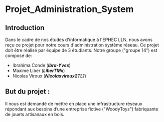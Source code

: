 # Projet_Administration_System

## Introduction

Dans le cadre de nos études d'informatique à l'EPHEC LLN, nous avons reçu ce projet pour notre cours d'administration système réseau. Ce projet doit être réalisé par équipe de 3 étudiants. Notre groupe ("groupe 14") est composé de:
- Ibrahima Conde (_**Ibra-Yves**_)
- Maxime Liber (_**LiberTMx**_)
- Nicolas Viroux (_**Nicolasviroux2TL1**_)   

## But du projet : 

Il nous est demandé de mettre en place une infrastructure réseaux répondant aux besoins d’une entreprise fictive ("WoodyToys") fabriquante de jouets artisanaux en bois.


